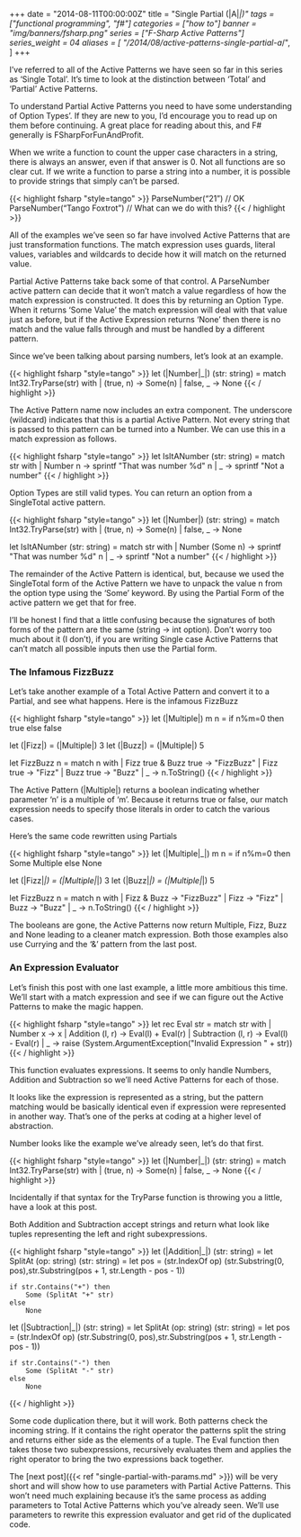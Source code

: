 +++
date = "2014-08-11T00:00:00Z"
title = "Single Partial (|A|_|)"
tags = ["functional programming", "f#"]
categories = ["how to"]
banner = "img/banners/fsharp.png" 
series = ["F-Sharp Active Patterns"]
series_weight = 04
aliases = [
    "/2014/08/active-patterns-single-partial-a_/",
]
+++

I’ve referred to all of the Active Patterns we have seen so far in this series as ‘Single Total’. It’s time to look at the distinction between ‘Total’ and ‘Partial’ Active Patterns.

To understand Partial Active Patterns you need to have some understanding of Option Types’. If they are new to you, I’d encourage you to read up on them before continuing. A great place for reading about this, and F# generally is FSharpForFunAndProfit.

When we write a function to count the upper case characters in a string, there is always an answer, even if that answer is 0. Not all functions are so clear cut. If we write a function to parse a string into a number, it is possible to provide strings that simply can’t be parsed.

{{< highlight fsharp "style=tango" >}}
ParseNumber(“21”)	// OK
ParseNumber(“Tango Foxtrot”)	// What can we do with this?
{{< / highlight >}}

All of the examples we’ve seen so far have involved Active Patterns that are just transformation functions. The match expression uses guards, literal values, variables and wildcards to decide how it will match on the returned value.

Partial Active Patterns take back some of that control. A ParseNumber active pattern can decide that it won’t match a value regardless of how the match expression is constructed. It does this by returning an Option Type. When it returns ‘Some Value’ the match expression will deal with that value just as before, but if the Active Expression returns ‘None’ then there is no match and the value falls through and must be handled by a different pattern.

Since we’ve been talking about parsing numbers, let’s look at an example.

{{< highlight fsharp "style=tango" >}}
let (|Number|_|) (str: string) =
    match Int32.TryParse(str) with
    | (true, n) -> Some(n)
    | false, _ -> None
{{< / highlight >}}

The Active Pattern name now includes an extra component. The underscore (wildcard) indicates that this is a partial Active Pattern. Not every string that is passed to this pattern can be turned into a Number. We can use this in a match expression as follows.

{{< highlight fsharp "style=tango" >}}
let IsItANumber (str: string) =
    match str with
    | Number n -> sprintf "That was number %d" n
    | _ -> sprintf "Not a number"
{{< / highlight >}}

Option Types are still valid types. You can return an option from a SingleTotal active pattern.

{{< highlight fsharp "style=tango" >}}
let (|Number|) (str: string) =
    match Int32.TryParse(str) with
    | (true, n) -> Some(n)
    | false, _ -> None

let IsItANumber (str: string) =
    match str with
    | Number (Some n) -> sprintf "That was number %d" n
    | _ -> sprintf "Not a number"
{{< / highlight >}}

The remainder of the Active Pattern is identical, but, because we used the SingleTotal form of the Active Pattern we have to unpack the value n from the option type using the ‘Some’ keyword. By using the Partial Form of the active pattern we get that for free.

I’ll be honest I find that a little confusing because the signatures of both forms of the pattern are the same (string -> int option). Don’t worry too much about it (I don’t), if you are writing Single case Active Patterns that can’t match all possible inputs then use the Partial form.

### The Infamous FizzBuzz
Let’s take another example of a Total Active Pattern and convert it to a Partial, and see what happens. Here is the infamous FizzBuzz

{{< highlight fsharp "style=tango" >}}
let (|Multiple|) m n =
    if n%m=0 then true
    else false

let (|Fizz|) = (|Multiple|) 3
let (|Buzz|) = (|Multiple|) 5

let FizzBuzz n =
    match n with
    | Fizz true & Buzz true -> "FizzBuzz"
    | Fizz true -> "Fizz"
    | Buzz true -> "Buzz"
    | _ -> n.ToString()
{{< / highlight >}}

The Active Pattern (|Multiple|) returns a boolean indicating whether parameter ‘n’ is a multiple of ‘m’. Because it returns true or false, our match expression needs to specify those literals in order to catch the various cases.

Here’s the same code rewritten using Partials

{{< highlight fsharp "style=tango" >}}
let (|Multiple|_|) m n =
    if n%m=0 then Some Multiple
    else None

let (|Fizz|_|) = (|Multiple|_|) 3
let (|Buzz|_|) = (|Multiple|_|) 5

let FizzBuzz n =
    match n with
    | Fizz & Buzz -> "FizzBuzz"
    | Fizz -> "Fizz"
    | Buzz -> "Buzz"
    | _ -> n.ToString()
{{< / highlight >}}

The booleans are gone, the Active Patterns now return Multiple, Fizz, Buzz and None leading to a cleaner match expression. Both those examples also use Currying and the ‘&’ pattern from the last post.

### An Expression Evaluator
Let’s finish this post with one last example, a little more ambitious this time. We’ll start with a match expression and see if we can figure out the Active Patterns to make the magic happen.

{{< highlight fsharp "style=tango" >}}
let rec Eval str =
    match str with
    | Number x -> x
    | Addition (l, r) -> Eval(l) + Eval(r)
    | Subtraction (l, r) -> Eval(l) - Eval(r)
    | _ -> raise (System.ArgumentException("Invalid Expression " + str))
{{< / highlight >}}

This function evaluates expressions. It seems to only handle Numbers, Addition and Subtraction so we’ll need Active Patterns for each of those.

It looks like the expression is represented as a string, but the pattern matching would be basically identical even if expression were represented in another way. That’s one of the perks at coding at a higher level of abstraction.

Number looks like the example we’ve already seen, let’s do that first.

{{< highlight fsharp "style=tango" >}}
let (|Number|_|) (str: string) =
    match Int32.TryParse(str) with
    | (true, n) -> Some(n)
    | false, _ -> None
{{< / highlight >}}

Incidentally if that syntax for the TryParse function is throwing you a little, have a look at this post.

Both Addition and Subtraction accept strings and return what look like tuples representing the left and right subexpressions.

{{< highlight fsharp "style=tango" >}}
let (|Addition|_|) (str: string) =
    let SplitAt (op: string) (str: string) =
        let pos = (str.IndexOf op)
        (str.Substring(0, pos),str.Substring(pos + 1, str.Length - pos - 1))

    if str.Contains("+") then
        Some (SplitAt "+" str)
    else
        None

let (|Subtraction|_|) (str: string) =
    let SplitAt (op: string) (str: string) =
        let pos = (str.IndexOf op)
        (str.Substring(0, pos),str.Substring(pos + 1, str.Length - pos - 1))

    if str.Contains("-") then
        Some (SplitAt "-" str)
    else
        None
{{< / highlight >}}

Some code duplication there, but it will work. Both patterns check the incoming string. If it contains the right operator the patterns split the string and returns either side as the elements of a tuple. The Eval function then takes those two subexpressions, recursively evaluates them and applies the right operator to bring the two expressions back together.

The [next post]({{< ref "single-partial-with-params.md" >}}) will be very short and will show how to use parameters with Partial Active Patterns. This won’t need much explaining because it’s the same process as adding parameters to Total Active Patterns which you’ve already seen. We’ll use parameters to rewrite this expression evaluator and get rid of the duplicated code.
